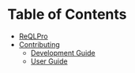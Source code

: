 Table of Contents
=============

* [ReQLPro](/README.md)
* [Contributing](CONTRIBUTING.md)
  * [Development Guide](DEVELOPMENT_GUIDE.md)
  * [User Guide](USER_GUIDE.md)

